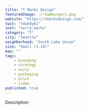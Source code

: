 ```yaml
---
title: "T Marks Design"
featuredImage: ./-hamburgers.png
website: "https://tmarksdesign.com/"
twit: "tdaddy61"
inst: "terry.marks"
category: "T"
city: "Seattle"
neighborhood: "South Lake Union"
size: "Small (1-10)"
map: ""
tags:
    - branding
    - strategy
    - ux/ui
    - packaging
    - print
    - video
published: true
---
```


Description
